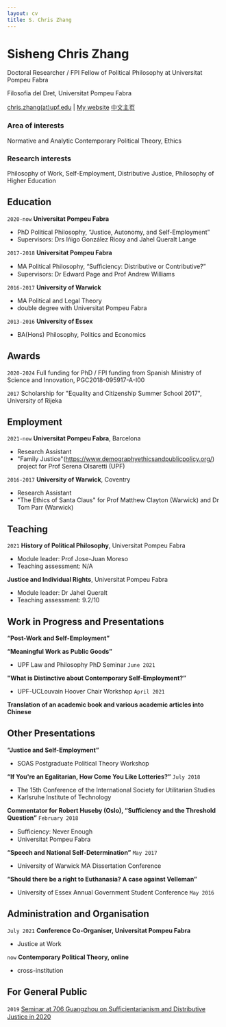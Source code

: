 ```yaml
---
layout: cv
title: S. Chris Zhang 
---
```

# Sisheng Chris Zhang

Doctoral Researcher / FPI Fellow of Political Philosophy at Universitat Pompeu Fabra

Filosofia del Dret, Universitat Pompeu Fabra

<div id="webaddress">
<a href="mailto:chris.zhangATupf.edug">chris.zhang(at)upf.edu</a>
| <a href="http://czhang.uk">My website</a>
  <a href="http://sishengzhang.com">中文主页</a> 
</div>


<!--
## Currently

Standing on the shoulders of giants
-->

### Area of interests 

Normative and Analytic Contemporary Political Theory, Ethics

### Research interests

Philosophy of Work, Self-Employment, Distributive Justice, Philosophy of Higher Education

## Education

`2020-now`
__Universitat Pompeu Fabra__

- PhD Political Philosophy, “Justice, Autonomy, and Self-Employment”
- Supervisors: Drs Iñigo González Ricoy and Jahel Queralt Lange

`2017-2018`
__Universitat Pompeu Fabra__

- MA Political Philosophy, “Suﬃciency: Distributive or Contributive?”
- Supervisors: Dr Edward Page and Prof Andrew Williams

`2016-2017`
__University of Warwick__

- MA Political and Legal Theory
- double degree with Universitat Pompeu Fabra

`2013-2016`
__University of Essex__

- BA(Hons) Philosophy, Politics and Economics


## Awards

`2020-2024`
Full funding for PhD / FPI funding from Spanish Ministry of Science and Innovation, PGC2018-095917-A-I00

`2017` Scholarship for "Equality and Citizenship Summer School 2017", University of Rijeka 

<!--
## Publications

 A list is also available [online](http://scholar.google.co.uk/citations?user=LTOTl0YAAAAJ)

### Journals

`1669`
Newton Sir I, De analysi per æquationes numero terminorum infinitas. 

`1669`
Lectiones opticæ.

etc. etc. etc.

### Patents

`2012`
Infinitesimal calculus for solutions to physics problems, [SMBC](http://www.techdirt.com/articles/20121011/09312820678/if-patents-had-been-around-time-newton.shtml) patent 001

-->

## Employment

`2021-now`
__Universitat Pompeu Fabra__, Barcelona

- Research Assistant
- "Family Justice"(https://www.demographyethicsandpublicpolicy.org/) project for Prof Serena Olsaretti (UPF)

`2016-2017`
__University of Warwick__, Coventry

- Research Assistant
- "The Ethics of Santa Claus" for Prof Matthew Clayton (Warwick) and Dr Tom Parr (Warwick)



## Teaching
`2021`
__History of Political Philosophy__, Universitat Pompeu Fabra
- Module leader: Prof Jose-Juan Moreso
- Teaching assessment: N/A

__Justice and Individual Rights__, Universitat Pompeu Fabra
- Module leader: Dr Jahel Queralt
- Teaching assessment: 9.2/10

## Work in Progress and Presentations

__“Post-Work and Self-Employment”__


__“Meaningful Work as Public Goods”__

- UPF Law and Philosophy PhD Seminar
`June 2021`


__"What is Distinctive about Contemporary Self-Employment?”__

- UPF-UCLouvain Hoover Chair Workshop
`April 2021`


__Translation of an academic book and various academic articles into Chinese__


## Other Presentations
__“Justice and Self-Employment”__
- SOAS Postgraduate Political Theory Workshop


__“If You're an Egalitarian, How Come You Like Lotteries?”__
`July 2018`
- The 15th Conference of the International Society for Utilitarian Studies
- Karlsruhe Institute of Technology

__Commentator for Robert Huseby (Oslo), “Sufficiency and the Threshold Question”__
`February 2018`
- Suﬃciency: Never Enough
- Universitat Pompeu Fabra

__“Speech and National Self-Determination”__
`May 2017`
- University of Warwick MA Dissertation Conference

__“Should there be a right to Euthanasia? A case against Velleman”__
- University of Essex Annual Government Student Conference
`May 2016`


## Administration and Organisation
`July 2021`
__Conference Co-Organiser, Universitat Pompeu Fabra__
- Justice at Work

`now`
__Contemporary Political Theory, online__
- cross-institution


## For General Public
`2019`
[Seminar at 706 Guangzhou on Suﬃcientarianism and Distributive Justice in 2020](https://mp.weixin.qq.com/s/5xxvQSQIhDXUpSA72_xzdA)


<!-- ### Footer

Last updated: Sunday, 30 January 2022 -->


